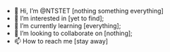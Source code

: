 - 👋 Hi, I’m @NTSTET [nothing something everything]
- 👀 I’m interested in [yet to find];
- 🌱 I’m currently learning [everything];
- 💞️ I’m looking to collaborate on [nothing];
- 📫 How to reach me [stay away]

<!---
NTSTET/NTSTET is a ✨ special ✨ repository because its `README.md` (this file) appears on your GitHub profile.
You can click the Preview link to take a look at your changes.
--->

